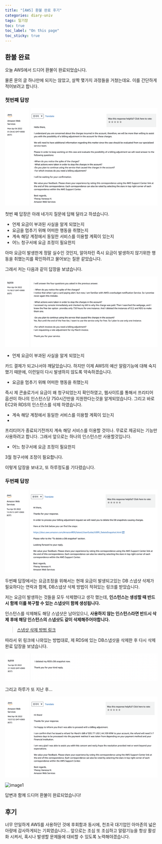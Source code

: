 ```yaml
---
title: "[AWS] 환불 완료 후기"
categories: diary-univ
tags: 일기장
toc: true
toc_label: "On this page"
toc_sticky: true
---
```

## 환불 완료
오늘 AWS에서 드디어 환불이 완료되었습니다.

물론 문의 글 하나만에 되지는 않았고, 살짝 몇가지 과정들을 거쳤는데요. 이를 간단하게 적어보려고 합니다.


### 첫번째 답장
![image1](/assets/images/life/2022-04-06-[AWS]/image1.PNG)

첫번 째 답장은 아래 네가지 질문에 답해 달라고 하셨습니다.

- 언제 요금이 부과된 사실을 알게 되었는지
- 요금을 멈추기 위해 어떠한 행동을 취했는지
- 계속 해당 계정에서 동일한 서비스를 이용할 계획이 있는지
- 어느 청구서에 요금 조정이 필요한지

아마 요금이 발생한게 정말 실수인 것인지, 알아차린 즉시 요금이 발생하지 않기위한 행동을 취했는지를 확인하려고 물어보는 질문 같았습니다.

그래서 저는 다음과 같이 답장을 보냈습니다.

![image1](/assets/images/life/2022-04-06-[AWS]/image2.PNG)

- 언제 요금이 부과된 사실을 알게 되었는지

카드 결제가 되고나서야 깨달았습니다. 하지만 이제 AWS의 예산 알람기능에 대해 숙지 했기 때문에, 이런일이 다시 발생하지 않도록 약속하겠습니다.

- 요금을 멈추기 위해 어떠한 행동을 취했는지

즉시 제 콘솔로가서 요금이 왜 청구되었는지 확인하였고, 웹사이트를 통해서 프리티어 옵션이 하나의 인스턴스당 750시간만을 지원한다는것을 알게되었습니다. 그리고 바로 EC2와 RDS의 인스턴스를 삭제 하였습니다.
 
- 계속 해당 계정에서 동일한 서비스를 이용할 계획이 있는지
- 
프리티어가 종료되기전까지 계속 해당 서비스를 이용할 것이나. 무료로 제공되는 기능만 사용하려고 합니다. 그래서 앞으로는 하나의 인스턴스만 사용할것입니다.
 
- 어느 청구서에 요금 조정이 필요한지

3월 청구서에 조정이 필요합니다.

이렇게 답장을 보내고, 또 하루정도를 기다렸습니다.

### 두번째 답장
![image1](/assets/images/life/2022-04-06-[AWS]/image3.PNG)

두번째 답장에서는 요금조정을 위해서는 현재 요금이 발생되고있는 DB 스냅샷 삭제가 필요하다는 연락과 함께, DB스냅샷 삭제 방법이 적혀있는 링크를 받았습니다.

저는 요금이 발생하는 것들을 모두 삭제했다고 생각 했는데, **인스턴스는 생성할 때 반드시 함께 이를 복구할 수 있는 스냅샷이 함께 생성됩니다.**

인스턴스를 삭제해도 해당 스냅샷은 남아있으니, **사용하지 않는 인스턴스라면 반드시 삭제 후에 해당 인스턴스의 스냅샷도 같이 삭제해주어야합니다.**

> [스냅샷 삭제 방법 링크](https://docs.aws.amazon.com/AmazonRDS/latest/UserGuide/USER_DeleteSnapshot.html )

따라서 위 링크에 나와있는 방법대로, 제 RDS에 있는 DB스냅샷을 삭제한 후 다시 삭제완료 답장을 보냈습니다.

![image1](/assets/images/life/2022-04-06-[AWS]/image4.PNG)

그리고 하루가 또 지난 후...

![image1](/assets/images/life/2022-04-06-[AWS]/image5.PNG)

![image1](/assets/images/life/2022-04-06-[AWS]/image6.jpe)

답변과 함께 드디어 환불이 완료되었습니다!

## 후기
너무 안일하게 AWS를 사용하던 것에 후회함과 동시에, 천조국 대기업인 아마존의 넓은 아량에 감사하게되는 기회였습니다... 앞으로는 조심 또 조심하고 알람기능을 항상 활성화 시켜서, 혹시나 발생할 문제들에 대비할 수 있도록 노력해야겠습니다.



